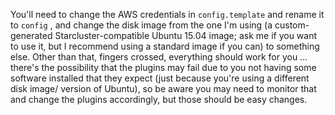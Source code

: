 You'll need to change the AWS credentials in `config.template` and rename it to `config` , and change the disk image from the one I'm using (a custom-generated Starcluster-compatible Ubuntu 15.04 image; ask me if you want to use it, but I recommend using a standard image if you can) to something else. Other than that, fingers crossed, everything should work for you ... there's the possibility that the plugins may fail due to you not having some software installed that they expect (just because you're using a different disk image/ version of Ubuntu), so be aware you may need to monitor that and change the plugins accordingly, but those should be easy changes.
